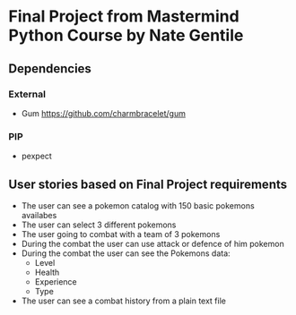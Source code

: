 # Final Project from Mastermind Python Course by Nate Gentile

## Dependencies

### External

- Gum <https://github.com/charmbracelet/gum>

### PIP

- pexpect

## User stories based on Final Project requirements

- The user can see a pokemon catalog with 150 basic pokemons availabes
- The user can select 3 different pokemons
- The user going to combat with a team of 3 pokemons
- During the combat the user can use attack or defence of him pokemon
- During the combat the user can see the Pokemons data:
  - Level
  - Health
  - Experience
  - Type
- The user can see a combat history from a plain text file

